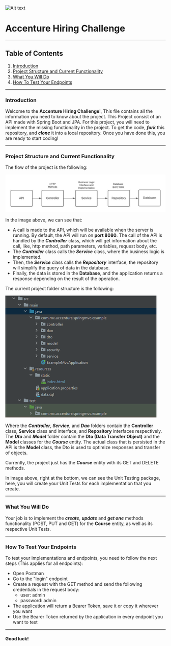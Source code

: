 ![Alt text](https://www.accenture.com/content/dam/accenture/final/images/icons/symbol/Acc_Logo_Black_Purple_RGB.png?raw=true "Accenture")
# Accenture Hiring Challenge
***
## Table of Contents
1. [Introduction](#introduction)
2. [Project Structure and Current Functionality](#project-structure-and-current-functionality)
3. [What You Will Do](#what-you-will-do)
4. [How To Test Your Endpoints](#how-to-test-your-endpoints)
***
### Introduction
Welcome to the **Accenture Hiring Challenge**!, This file contains all the information you need to know about the project.
This Project consist of an API made with Spring Boot and JPA.  For this project, you will need to implement the missing 
functionality in the project. To get the code, ***fork*** this repository, and ***clone*** it into a local repository. Once you have done this, you are ready to start
coding!
***
### Project Structure and Current Functionality
The flow of the project is the following:

![Project Flow](src/main/resources/static/images/projectFlow.jpeg)

In the image above, we can see that:
- A call is made to the API, which will be available when the server is running. By default, the API will run on **port 8080**. The call of the API is handled by the ***Controller*** class, which will get information about the call, like, http method, path parameters, variables, request body, etc.
- The ***Controller*** class calls the ***Service*** class, where the business logic is implemented.
- Then, the ***Service*** class calls the ***Repository*** interface, the repository will simplify the query of data in the database.
- Finally, the data is stored in the **Database**, and the application returns a response depending on the result of the operation.

The current project folder structure is the following:

![Project Structure](src/main/resources/static/images/projectStructure.png)

Where the ***Controller***, ***Service***, and ***Dao*** folders contain the **Controller** class, **Service** class and interface, and **Repository** interfaces respectively.
The ***Dto*** and ***Model*** folder contain the **Dto (Data Transfer Object)** and the **Model** classes for the ***Course*** entity. The actual class that is persisted in the API is the **Model** class, the Dto is used to optimize responses and transfer of objects.

Currently, the project just has the ***Course*** entity with its GET and DELETE
methods.

In image above, right at the bottom, we can see the Unit Testing package, here, you will create your Unit Tests for each implementation that you create.

***
### What You Will Do
Your job is to implement the ***create***, ***update*** and ***get one*** methods functionality (POST, PUT and GET) for the **Course** entity,
as well as its respective Unit Tests.

***
### How To Test Your Endpoints
To test your implementations and endpoints, you need to follow the next steps (This applies for all endpoints):
- Open Postman
- Go to the "login" endpoint
- Create a request with the GET method and send the following credentials in the request body:
  - user: admin
  - password: admin
- The application will return a Bearer Token, save it or copy it wherever you want
- Use the Bearer Token returned by the application in every endpoint you want to test
***
#### Good luck!